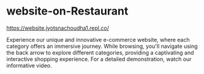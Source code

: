 # website-on-Restaurant

https://website.jyotsnachoudha1.repl.co/

Experience our unique and innovative e-commerce website, where each category offers an immersive journey. While browsing, you'll navigate using the back arrow to explore different categories, providing a captivating and interactive shopping experience. For a detailed demonstration, watch our informative video.
